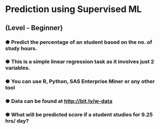 
# Prediction using Supervised ML 
## (Level - Beginner)
### ● Predict the percentage of an student based on the no. of study hours. 
### ● This is a simple linear regression task as it involves just 2 variables.
### ● You can use R, Python, SAS Enterprise Miner or any other tool 
### ● Data can be found at http://bit.ly/w-data
### ● What will be predicted score if a student studies for 9.25 hrs/ day? 


